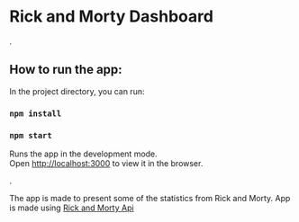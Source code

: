 # Rick and Morty Dashboard
.
## How to run the app:

In the project directory, you can run:
### `npm install`
### `npm start`

Runs the app in the development mode.\
Open [http://localhost:3000](http://localhost:3000) to view it in the browser.

.

The app is made to present some of the statistics from Rick and Morty. 
App is made using [Rick and Morty Api](https://rickandmortyapi.com/ "Rick and Morty Api")
